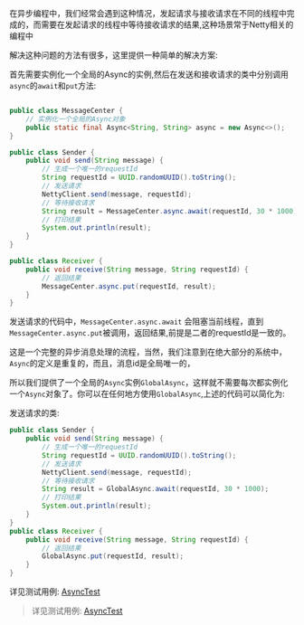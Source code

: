 在异步编程中，我们经常会遇到这种情况，发起请求与接收请求在不同的线程中完成的，而需要在发起请求的线程中等待接收请求的结果,这种场景常于Netty相关的编程中

解决这种问题的方法有很多，这里提供一种简单的解决方案:

首先需要实例化一个全局的Async的实例,然后在发送和接收请求的类中分别调用`async`的`await`和`put`方法:
```java

public class MessageCenter {
    // 实例化一个全局的Async对象
    public static final Async<String, String> async = new Async<>();
}

public class Sender {
    public void send(String message) {
        // 生成一个唯一的requestId
        String requestId = UUID.randomUUID().toString();
        // 发送请求
        NettyClient.send(message, requestId);
        // 等待接收请求
        String result = MessageCenter.async.await(requestId, 30 * 1000);
        // 打印结果
        System.out.println(result);
    }
}

public class Receiver {
    public void receive(String message, String requestId) {
        // 返回结果
        MessageCenter.async.put(requestId, result);
    }
}
```

发送请求的代码中，`MessageCenter.async.await` 会阻塞当前线程，直到`MessageCenter.async.put`被调用，返回结果,前提是二者的requestId是一致的。

这是一个完整的异步消息处理的流程，当然，我们注意到在绝大部分的系统中，`Async`的定义是重复的，而且，消息id是全局唯一的，

所以我们提供了一个全局的`Async`实例`GlobalAsync`，这样就不需要每次都实例化一个`Async`对象了。你可以在任何地方使用`GlobalAsync`,上述的代码可以简化为:

发送请求的类:
```java
public class Sender {
    public void send(String message) {
        // 生成一个唯一的requestId
        String requestId = UUID.randomUUID().toString();
        // 发送请求
        NettyClient.send(message, requestId);
        // 等待接收请求
        String result = GlobalAsync.await(requestId, 30 * 1000);
        // 打印结果
        System.out.println(result);
    }
}
public class Receiver {
    public void receive(String message, String requestId) {
        // 返回结果
        GlobalAsync.put(requestId, result);
    }
}
```

详见测试用例: [AsyncTest](../src/test/java/io/github/xiechanglei/lan/lang/async/AsyncTest.java)
> 详见测试用例: [AsyncTest](../src/test/java/io/github/xiechanglei/lan/lang/async/AsyncTest.java)